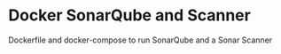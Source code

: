 # Docker SonarQube and Scanner
 Dockerfile and docker-compose to run SonarQube and a Sonar Scanner 
